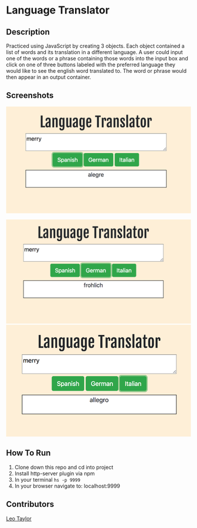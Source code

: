 # Language Translator
## Description 
Practiced using JavaScript by creating 3 objects. Each object contained a list of words and its translation in a different language. A user could input one of the words or a phrase containing those words into the input box and click on one of three buttons labeled with the preferred language they would like to see the english word translated to. The word or phrase would then appear in an output container. 

## Screenshots
![](https://raw.githubusercontent.com/leotaylor/languageTranlator/master/readmeSnaps/Screen%20Shot%202018-03-25%20at%207.08.45%20PM.png)

![](https://raw.githubusercontent.com/leotaylor/languageTranlator/master/readmeSnaps/Screen%20Shot%202018-03-25%20at%207.08.54%20PM.png)
![](https://raw.githubusercontent.com/leotaylor/languageTranlator/master/readmeSnaps/Screen%20Shot%202018-03-25%20at%207.09.04%20PM.png)

## How To Run
1. Clone down this repo and cd into project
1. Install http-server plugin via npm
1. In your terminal ```hs -p 9999```
1. In your browser navigate to: localhost:9999

## Contributors
[Leo Taylor](https://github.com/leotaylor)


